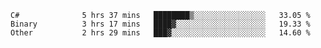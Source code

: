 <!--START_SECTION:waka-->

```text
C#              5 hrs 37 mins   ████████▒░░░░░░░░░░░░░░░░   33.05 %
Binary          3 hrs 17 mins   ████▓░░░░░░░░░░░░░░░░░░░░   19.33 %
Other           2 hrs 29 mins   ███▓░░░░░░░░░░░░░░░░░░░░░   14.60 %
```

<!--END_SECTION:waka-->
